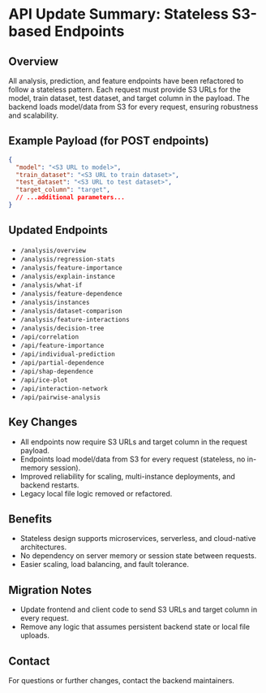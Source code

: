 # API Update Summary: Stateless S3-based Endpoints

## Overview
All analysis, prediction, and feature endpoints have been refactored to follow a stateless pattern. Each request must provide S3 URLs for the model, train dataset, test dataset, and target column in the payload. The backend loads model/data from S3 for every request, ensuring robustness and scalability.

## Example Payload (for POST endpoints)
```json
{
  "model": "<S3 URL to model>",
  "train_dataset": "<S3 URL to train dataset>",
  "test_dataset": "<S3 URL to test dataset>",
  "target_column": "target",
  // ...additional parameters...
}
```

## Updated Endpoints
- `/analysis/overview`
- `/analysis/regression-stats`
- `/analysis/feature-importance`
- `/analysis/explain-instance`
- `/analysis/what-if`
- `/analysis/feature-dependence`
- `/analysis/instances`
- `/analysis/dataset-comparison`
- `/analysis/feature-interactions`
- `/analysis/decision-tree`
- `/api/correlation`
- `/api/feature-importance`
- `/api/individual-prediction`
- `/api/partial-dependence`
- `/api/shap-dependence`
- `/api/ice-plot`
- `/api/interaction-network`
- `/api/pairwise-analysis`

## Key Changes
- All endpoints now require S3 URLs and target column in the request payload.
- Endpoints load model/data from S3 for every request (stateless, no in-memory session).
- Improved reliability for scaling, multi-instance deployments, and backend restarts.
- Legacy local file logic removed or refactored.

## Benefits
- Stateless design supports microservices, serverless, and cloud-native architectures.
- No dependency on server memory or session state between requests.
- Easier scaling, load balancing, and fault tolerance.

## Migration Notes
- Update frontend and client code to send S3 URLs and target column in every request.
- Remove any logic that assumes persistent backend state or local file uploads.

## Contact
For questions or further changes, contact the backend maintainers.
